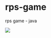 # rps-game
rps game - java


<img style="center" src="https://external-content.duckduckgo.com/iu/?u=http%3A%2F%2Fis5.mzstatic.com%2Fimage%2Fthumb%2FPurple118%2Fv4%2F63%2F2e%2Fde%2F632ede7d-21ce-050f-7629-b9f4f0d2f833%2Fsource%2F512x512bb.png&f=1&nofb=1">
